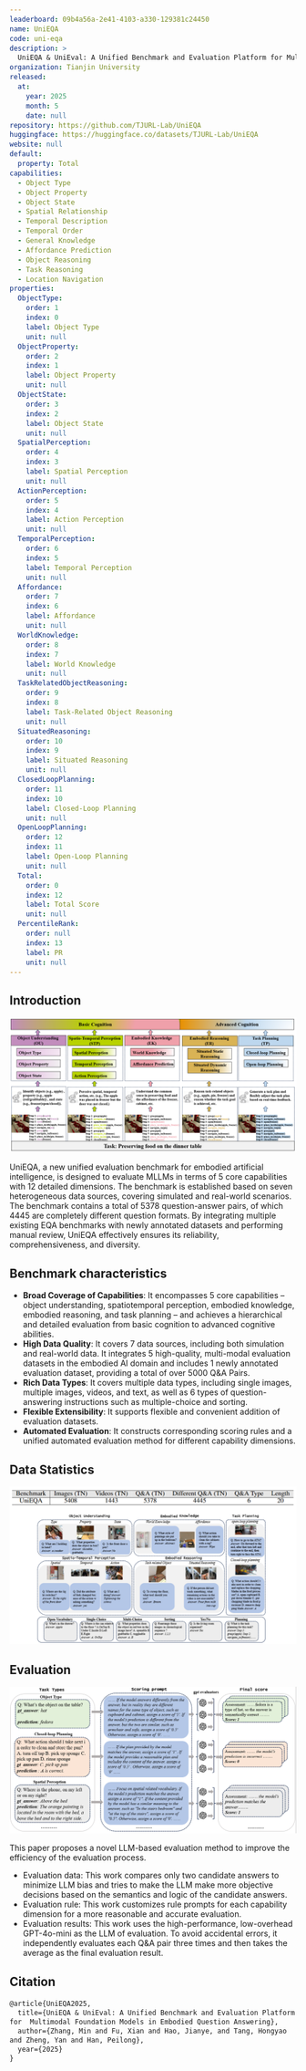 ```yaml
---
leaderboard: 09b4a56a-2e41-4103-a330-129381c24450
name: UniEQA
code: uni-eqa
description: >
  UniEQA & UniEval: A Unified Benchmark and Evaluation Platform for Multimodal Foundation Models in Embodied Question Answering
organization: Tianjin University
released:
  at:
    year: 2025
    month: 5
    date: null
repository: https://github.com/TJURL-Lab/UniEQA
huggingface: https://huggingface.co/datasets/TJURL-Lab/UniEQA
website: null
default:
  property: Total
capabilities:
  - Object Type
  - Object Property
  - Object State
  - Spatial Relationship
  - Temporal Description
  - Temporal Order
  - General Knowledge
  - Affordance Prediction
  - Object Reasoning
  - Task Reasoning
  - Location Navigation
properties:
  ObjectType:
    order: 1
    index: 0
    label: Object Type
    unit: null
  ObjectProperty:
    order: 2
    index: 1
    label: Object Property
    unit: null
  ObjectState:
    order: 3
    index: 2
    label: Object State
    unit: null
  SpatialPerception:
    order: 4
    index: 3
    label: Spatial Perception
    unit: null
  ActionPerception:
    order: 5
    index: 4
    label: Action Perception
    unit: null
  TemporalPerception:
    order: 6
    index: 5
    label: Temporal Perception
    unit: null
  Affordance:
    order: 7
    index: 6
    label: Affordance
    unit: null
  WorldKnowledge:
    order: 8
    index: 7
    label: World Knowledge
    unit: null
  TaskRelatedObjectReasoning:
    order: 9
    index: 8
    label: Task-Related Object Reasoning
    unit: null
  SituatedReasoning:
    order: 10
    index: 9
    label: Situated Reasoning
    unit: null
  ClosedLoopPlanning:
    order: 11
    index: 10
    label: Closed-Loop Planning
    unit: null
  OpenLoopPlanning:
    order: 12
    index: 11
    label: Open-Loop Planning
    unit: null
  Total:
    order: 0
    index: 12
    label: Total Score
    unit: null
  PercentileRank:
    order: null
    index: 13
    label: PR
    unit: null
---
```


## Introduction

![alt text](assets/2-1.png)

UniEQA, a new unified evaluation benchmark for embodied artificial intelligence, is designed to evaluate MLLMs in terms of 5 core capabilities with 12 detailed dimensions. The benchmark is established based on seven heterogeneous data sources, covering simulated and real-world scenarios. The benchmark contains a total of 5378 question-answer pairs, of which 4445 are completely different question formats. By integrating multiple existing EQA benchmarks with newly annotated datasets and performing manual review, UniEQA effectively ensures its reliability, comprehensiveness, and diversity.

## Benchmark characteristics

- **Broad Coverage of Capabilities**: It encompasses 5 core capabilities – object understanding, spatiotemporal perception, embodied knowledge, embodied reasoning, and task planning – and achieves a hierarchical and detailed evaluation from basic cognition to advanced cognitive abilities.
- **High Data Quality**: It covers 7 data sources, including both simulation and real-world data. It integrates 5 high-quality, multi-modal evaluation datasets in the embodied AI domain and includes 1 newly annotated evaluation dataset, providing a total of over 5000 Q&A Pairs.
- **Rich Data Types**: It covers multiple data types, including single images, multiple images, videos, and text, as well as 6 types of question-answering instructions such as multiple-choice and sorting.
- **Flexible Extensibility**: It supports flexible and convenient addition of evaluation datasets.
- **Automated Evaluation**: It constructs corresponding scoring rules and a unified automated evaluation method for different capability dimensions.

## Data Statistics

![real-world (Ego4D, LEMMA, HM3D, and ScanNet)](assets/4-1.png)

## Evaluation

![alt text](assets/5-1.png)

This paper proposes a novel LLM-based evaluation method to improve the efficiency of the evaluation process.

- Evaluation data: This work compares only two candidate answers to minimize LLM bias and tries to make the LLM make more objective decisions based on the semantics and logic of the candidate answers.
- Evaluation rule: This work customizes rule prompts for each capability dimension for a more reasonable and accurate evaluation.
- Evaluation results: This work uses the high-performance, low-overhead GPT-4o-mini as the LLM of evaluation. To avoid accidental errors, it independently evaluates each Q&A pair three times and then takes the average as the final evaluation result.

## Citation

```
@article{UniEQA2025,
  title={UniEQA & UniEval: A Unified Benchmark and Evaluation Platform for  Multimodal Foundation Models in Embodied Question Answering},
  author={Zhang, Min and Fu, Xian and Hao, Jianye, and Tang, Hongyao and Zheng, Yan and Han, Peilong},
  year={2025}
}
```
